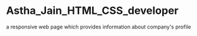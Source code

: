 # Astha_Jain_HTML_CSS_developer
a responsive web page which provides information about company's profile 
